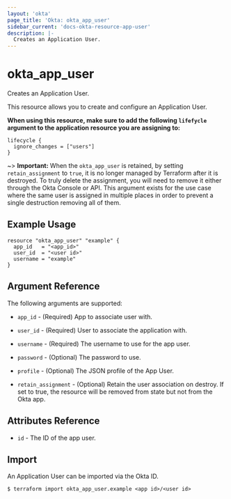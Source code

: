 ```yaml
---
layout: 'okta'
page_title: 'Okta: okta_app_user'
sidebar_current: 'docs-okta-resource-app-user'
description: |-
  Creates an Application User.
---
```


# okta_app_user

Creates an Application User.

This resource allows you to create and configure an Application User.

**When using this resource, make sure to add the following `lifefycle` argument to the application resource you are assigning to:**

```hcl
lifecycle {
  ignore_changes = ["users"]
}
```

~> **Important:** When the `okta_app_user` is retained, by setting `retain_assignment` to `true`, it is no longer managed by Terraform after it is destroyed. To truly delete the assignment, you will need to remove it either through the Okta Console or API. This argument exists for the use case where the same user is assigned in multiple places in order to prevent a single destruction removing all of them.

## Example Usage

```hcl
resource "okta_app_user" "example" {
  app_id   = "<app_id>"
  user_id  = "<user id>"
  username = "example"
}
```

## Argument Reference

The following arguments are supported:

- `app_id` - (Required) App to associate user with.

- `user_id` - (Required) User to associate the application with.

- `username` - (Required) The username to use for the app user.

- `password` - (Optional) The password to use.

- `profile` - (Optional) The JSON profile of the App User.

- `retain_assignment` - (Optional) Retain the user association on destroy. If set to true, the resource will be removed from state but not from the Okta app.

## Attributes Reference

- `id` - The ID of the app user.

## Import

An Application User can be imported via the Okta ID.

```
$ terraform import okta_app_user.example <app id>/<user id>
```

